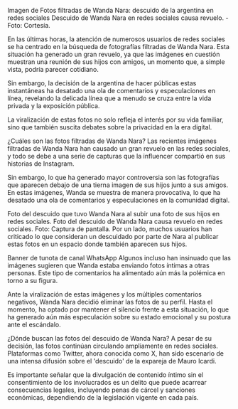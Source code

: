 Imagen de Fotos filtradas de Wanda Nara: descuido de la argentina en redes sociales
Descuido de Wanda Nara en redes sociales causa revuelo. - Foto: Cortesía.

En las últimas horas, la atención de numerosos usuarios de redes sociales se ha centrado en la búsqueda de fotografías filtradas de Wanda Nara. Esta situación ha generado un gran revuelo, ya que las imágenes en cuestión muestran una reunión de sus hijos con amigos, un momento que, a simple vista, podría parecer cotidiano.

Sin embargo, la decisión de la argentina de hacer públicas estas instantáneas ha desatado una ola de comentarios y especulaciones en línea, revelando la delicada línea que a menudo se cruza entre la vida privada y la exposición pública.

La viralización de estas fotos no solo refleja el interés por su vida familiar, sino que también suscita debates sobre la privacidad en la era digital.


¿Cuáles son las fotos filtradas de Wanda Nara?
Las recientes imágenes filtradas de Wanda Nara han causado un gran revuelo en las redes sociales, y todo se debe a una serie de capturas que la influencer compartió en sus historias de Instagram.

Sin embargo, lo que ha generado mayor controversia son las fotografías que aparecen debajo de una tierna imagen de sus hijos junto a sus amigos. En estas imágenes, Wanda se muestra de manera provocativa, lo que ha desatado una ola de comentarios y especulaciones en la comunidad digital.

Foto del descuido que tuvo Wanda Nara al subir una foto de sus hijos en redes sociales.
Foto del descuido de Wanda Nara causa revuelo en redes sociales. Foto: Captura de pantalla.
Por un lado, muchos usuarios han criticado lo que consideran un descuidado por parte de Nara al publicar estas fotos en un espacio donde también aparecen sus hijos.

Banner de tunota de canal WhatsApp
Algunos incluso han insinuado que las imágenes sugieren que Wanda estaba enviando fotos íntimas a otras personas. Este tipo de comentarios ha alimentado aún más la polémica en torno a su figura.

Ante la viralización de estas imágenes y los múltiples comentarios negativos, Wanda Nara decidió eliminar las fotos de su perfil. Hasta el momento, ha optado por mantener el silencio frente a esta situación, lo que ha generado aún más especulación sobre su estado emocional y su postura ante el escándalo.

¿Dónde buscan las fotos del descuido de Wanda Nara?
A pesar de su decisión, las fotos continúan circulando ampliamente en redes sociales. Plataformas como Twitter, ahora conocida como X, han sido escenario de una intensa difusión sobre el 'descuido' de la expareja de Mauro Icardi.

Es importante señalar que la divulgación de contenido íntimo sin el consentimiento de los involucrados es un delito que puede acarrear consecuencias legales, incluyendo penas de cárcel y sanciones económicas, dependiendo de la legislación vigente en cada país.
